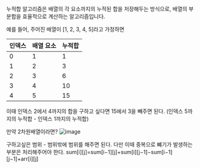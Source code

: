
누적합 알고리즘은 배열의 각 요소까지의 누적된 합을 저장해두는 방식으로, 배열의 부분합을 효율적으로 계산하는 알고리즘입니다.

예를 들어, 주어진 배열이 [1, 2, 3, 4, 5]라고 가정하면

| 인덱스 | 배열 요소 | 누적합 |
| --- | ----- | --- |
| 0   | 1     | 1   |
| 1   | 2     | 3   |
| 2   | 3     | 6   |
| 3   | 4     | 10  |
| 4   | 5     | 15  |
이때 인덱스 2에서 4까지의 합을 구하고 싶다면 15에서 3을 빼주면 된다.
(인덱스 5까지의 누적합 - 인덱스 1까지의 누적합)

만약 2차원배열이라면?
![image](https://github.com/jin20203458/Obsidian/assets/127675852/709a1388-34df-4d0a-ba46-64788598b587)

구하고싶은 범위 - 범위밖에 범위를 해주면 된다. 다만 이때 중복으로 뺴기가 발생하는 부분은
처리해주어야 한다.
sum[i][j]=sum[i−1][j]+sum[i][j−1]−sum[i−1][j−1]+arr[i][j]
